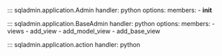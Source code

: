 ::: sqladmin.application.Admin
    handler: python
    options:
      members:
        - __init__

::: sqladmin.application.BaseAdmin
    handler: python
    options:
      members:
        - views
        - add_view
        - add_model_view
        - add_base_view

::: sqladmin.application.action
    handler: python
